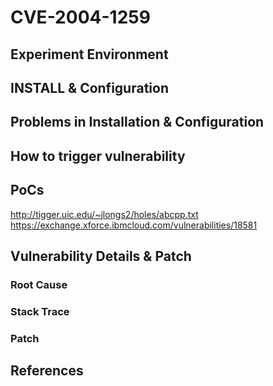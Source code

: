 # CVE-2004-1259

## Experiment Environment

## INSTALL & Configuration

## Problems in Installation & Configuration

## How to trigger vulnerability

## PoCs
http://tigger.uic.edu/~jlongs2/holes/abcpp.txt
https://exchange.xforce.ibmcloud.com/vulnerabilities/18581
## Vulnerability Details & Patch

### Root Cause

### Stack Trace

### Patch

## References
